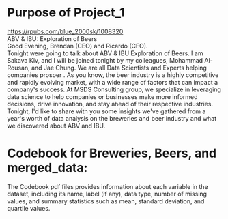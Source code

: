 # Purpose of Project_1
https://rpubs.com/blue_2000sk/1008320  
ABV &amp; IBU: Exploration of Beers  
Good Evening, Brendan (CEO) and Ricardo (CFO).  
Tonight were going to talk about ABV & IBU Exploration of Beers. I am Sakava Kiv, and I will be joined tonight by my colleagues, Mohammad Al-Rousan, and Jae Chung. We are all Data Scientists and Experts helping companies prosper . As you know, the beer industry is a highly competitive and rapidly evolving market, with a wide range of factors that can impact a company's success. At MSDS Consulting group, we specialize in leveraging data science to help companies or businesses make more informed decisions, drive innovation, and stay ahead of their respective industries. Tonight, I'd like to share with you some insights we've gathered from a year's worth of data analysis on the breweries and beer industry and what we discovered about ABV and IBU. 

# Codebook for Breweries, Beers, and merged_data:
The Codebook pdf files provides information about each variable in the dataset, including its name, label (if any), data type, number of missing values, and summary statistics such as mean, standard deviation, and quartile values.


